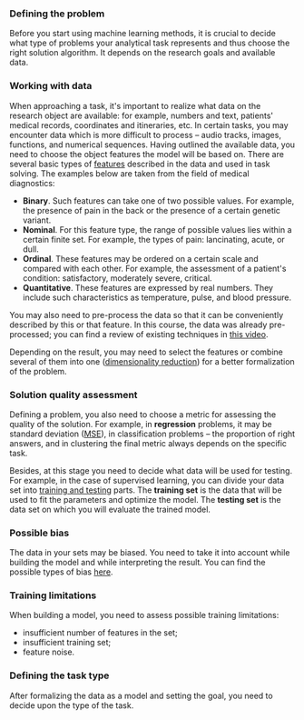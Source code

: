 ### Defining the problem
Before you start using machine learning methods, it is crucial to decide what type of problems your analytical task represents and thus choose the right solution algorithm. It depends on the research goals and available data.

### Working with data
When approaching a task, it's important to realize what data on the research object are available: for example, numbers and text, patients' medical records, coordinates and itineraries, etc. In certain tasks, you may encounter data which is more difficult to process – audio tracks, images, functions, and numerical sequences.
Having outlined the available data, you need to choose the object features the model will be based on.
There are several basic types of [features](http://www.machinelearning.ru/wiki/index.php?title=%D0%9F%D1%80%D0%B8%D0%B7%D0%BD%D0%B0%D0%BA%D0%BE%D0%B2%D0%BE%D0%B5_%D0%BE%D0%BF%D0%B8%D1%81%D0%B0%D0%BD%D0%B8%D0%B5) described in the data and used in task solving. The examples below are taken from the field of medical diagnostics:

- **Binary**. Such features can take one of two possible values. For example, the presence of pain in the back or the presence of a certain genetic variant.
- **Nominal**. For this feature type, the range of possible values lies within a certain finite set. For example, the types of pain: lancinating, acute, or dull.
- **Ordinal**. These features may be ordered on a certain scale and compared with each other. For example, the assessment of a patient's condition: satisfactory, moderately severe, critical.
- **Quantitative**. These features are expressed by real numbers. They include such characteristics as temperature, pulse, and blood pressure.

You may also need to pre-process the data so that it can be conveniently described by this or that feature. In this course, the data was already pre-processed; you can find a review of existing techniques in [this video](https://www.coursera.org/lecture/vvedenie-mashinnoe-obuchenie/priedobrabotka-dannykh-okkCL).

Depending on the result, you may need to select the features or combine several of them into one ([dimensionality reduction](https://ru.wikipedia.org/wiki/%D0%A1%D0%BD%D0%B8%D0%B6%D0%B5%D0%BD%D0%B8%D0%B5_%D1%80%D0%B0%D0%B7%D0%BC%D0%B5%D1%80%D0%BD%D0%BE%D1%81%D1%82%D0%B8)) for a better formalization of the problem.

### Solution quality assessment
Defining a problem, you also need to choose a metric for assessing the quality of the solution. For example, in **regression** problems, it may be standard deviation ([MSE](https://ru.wikipedia.org/wiki/%D0%A1%D1%80%D0%B5%D0%B4%D0%BD%D0%B5%D0%BA%D0%B2%D0%B0%D0%B4%D1%80%D0%B0%D1%82%D0%B8%D1%87%D0%B5%D1%81%D0%BA%D0%BE%D0%B5_%D0%BE%D1%82%D0%BA%D0%BB%D0%BE%D0%BD%D0%B5%D0%BD%D0%B8%D0%B5)), in classification problems – the proportion of right answers, and in clustering the final metric always depends on the specific task.

Besides, at this stage you need to decide what data will be used for testing. For example, in the case of supervised learning, you can divide your data set into [training and testing](http://www.machinelearning.ru/wiki/index.php?title=%D0%9E%D0%B1%D1%83%D1%87%D0%B0%D1%8E%D1%89%D0%B0%D1%8F_%D0%B2%D1%8B%D0%B1%D0%BE%D1%80%D0%BA%D0%B0) parts. The **training set** is the data that will be used to fit the parameters and optimize the model. The **testing set** is the data set on which you will evaluate the trained model.


### Possible bias
The data in your sets may be biased. You need to take it into account while building the model and  while interpreting the result. You can find the possible types of bias [here](https://developers.google.com/machine-learning/glossary#bias_ethics).


### Training limitations
When building a model, you need to assess possible training limitations:
- insufficient number of features in the set;
- insufficient training set;
- feature noise.

### Defining the task type 
After formalizing the data as a model and setting the goal, you need to decide upon the type of the task.
